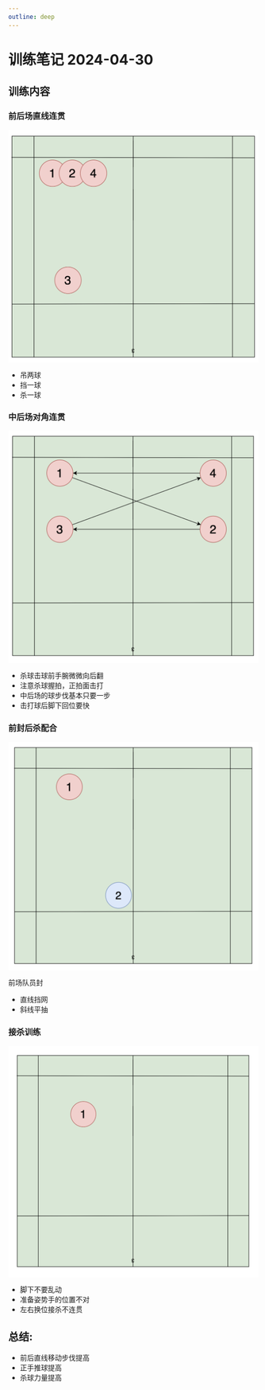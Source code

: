 ```yaml
---
outline: deep
---
```


# 训练笔记 2024-04-30

## 训练内容
### 前后场直线连贯
<p align="center"><img style="display: block; width: 600px; margin: 0 auto;" src="./img/2024-04-30-21-46-51.png" alt="no image found"></p>

- 吊两球
- 挡一球
- 杀一球


### 中后场对角连贯
<p align="center"><img style="display: block; width: 600px; margin: 0 auto;" src="./img/2024-04-30-21-38-40.png" alt="no image found"></p>

- 杀球击球前手腕微微向后翻
- 注意杀球握拍，正拍面击打
- 中后场的球步伐基本只要一步
- 击打球后脚下回位要快

### 前封后杀配合
<p align="center"><img style="display: block; width: 600px; margin: 0 auto;" src="./img/2024-04-30-21-28-32.png" alt="no image found"></p>

前场队员封
- 直线挡网
- 斜线平抽

### 接杀训练

<p align="center"><img style="display: block; width: 600px; margin: 0 auto;" src="./img/2024-04-30-21-32-32.png" alt="no image found"></p>

- 脚下不要乱动
- 准备姿势手的位置不对
- 左右换位接杀不连贯

## 总结:
- 前后直线移动步伐提高
- 正手推球提高
- 杀球力量提高
